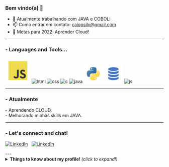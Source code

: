 ### Bem vindo(a)  👋



- 💬 Atualmente trabalhando com JAVA e COBOL!
- 📫 Como entrar em contato: caiopsilv@gmail.com
- 🔭 Metas para 2022: Aprender Cloud!
---

### - Languages and Tools...  

<p align="left">

  <!-- For more icons please follow  https://github.com/MikeCodesDotNET/ColoredBadges -->
  
  
  <img src="https://raw.githubusercontent.com/github/explore/80688e429a7d4ef2fca1e82350fe8e3517d3494d/topics/javascript/javascript.png" alt="js" width="60" height="60" style="padding:10px;"/>
  <img src="https://devicons.github.io/devicon/devicon.git/icons/html5/html5-plain.svg" alt="html" width="60" height="60"/>
  <img src="https://devicons.github.io/devicon/devicon.git/icons/css3/css3-plain.svg" alt="css" width="60" height="60"/>
  <img src="https://devicons.github.io/devicon/devicon.git/icons/c/c-plain.svg" alt="c" width="60" height="60"/>
  <img src="https://devicons.github.io/devicon/devicon.git/icons/java/java-plain.svg" alt="java" width="60" height="60"/>
  <img src="https://raw.githubusercontent.com/github/explore/80688e429a7d4ef2fca1e82350fe8e3517d3494d/topics/python/python.png" alt="python" width="60" height="60"/>
  <img src="https://raw.githubusercontent.com/github/explore/80688e429a7d4ef2fca1e82350fe8e3517d3494d/topics/sql/sql.png" alt="sql" width="60" height="60"/>
  <img src="http://simpleicons.org/icons/visualstudiocode.svg" alt="js" width="40" height="40"/>
</p>

---

### - Atualmente 

<p align="left">
- Aprendendo CLOUD.<br>
- Melhorando minhas skills em JAVA.<br>  
  </p>

---
### - Let's connect and chat!



<p align="left">
  <a href="https://www.linkedin.com/in/caio-silva-5a9b21178/" target="_blank"><img src="http://simpleicons.org/icons/linkedin.svg"  width="60px" height="60px" padding="30px" alt="LinkedIn"></a> &nbsp
  <a href="https://api.whatsapp.com/send?phone=+11999883253" target="_blank"><img src="http://simpleicons.org/icons/whatsapp.svg" width="60px" height="60px" alt="LinkedIn"></a> 

</p>
---



<details>
  <summary> <b> Things to know about my profile! </b> <i>(click to expand!)</i> </summary>
  
![Caio's github stats](https://github-readme-stats.vercel.app/api?username=CaioSilva88&show_icons=true&theme=radical)

![Top Langs](https://github-readme-stats.vercel.app/api/top-langs/?username=CaioSilva88&layout=compact)
</details>






<!--
**CaioSilva88/CaioSilva88** is a ✨ _special_ ✨ repository because its `README.md` (this file) appears on your GitHub profile.

  https://devicons.github.io/devicon/devicon.git/icons/java/java-plain.svg
  <img src="https://github.com/MikeCodesDotNET/ColoredBadges/blob/master/png/dev/languages/html.png" alt="html" style="vertical-align:top; margin:4px">
  <img src="https://github.com/MikeCodesDotNET/ColoredBadges/blob/master/png/dev/languages/css3.png" alt="css" style="vertical-align:top; margin:4px">
  <img src="https://github.com/MikeCodesDotNET/ColoredBadges/blob/master/png/dev/languages/python.png" alt="python" style="vertical-align:top; margin:4px">
  <img src="https://github.com/Quadrified/Quadrified/blob/master/assets/svg/dev/languages/java.svg" alt="java" style="vertical-align:top; margin:4px">
  <img src="https://github.com/Quadrified/Quadrified/blob/master/assets/svg/dev/tools/visualstudio_code.svg" alt="vscode" style="vertical-align:top; margin:4px">
  <img src="https://github.com/MikeCodesDotNET/ColoredBadges/blob/master/png/dev/tools/jetbrains_pycharm.png" alt="pycharm" style="vertical-align:top; margin:4px">
  <img src="https://github.com/MikeCodesDotNET/ColoredBadges/blob/master/png/dev/tools/eclipse.png" alt="eclipse" style="vertical-align:top; margin:4px">


- 🔭 I’m 
- 🌱 I’m currently learning ...
- 👯 I’m looking to collaborate on ...
- 🤔 I’m looking for help with ...
- 💬 Ask me about ...
- 📫 How to reach me: ...
- 😄 Pronouns: ...
- ⚡ Fun fact: ...
--ava
